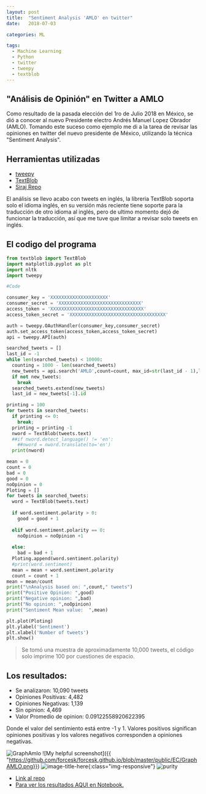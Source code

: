 ```yaml
---
layout: post
title:  "Sentiment Analysis 'AMLO' en twitter"
date:   2018-07-03

categories: ML

tags:
  - Machine Learning
  - Python
  - twitter
  - tweepy
  - textblob
---
```


## "Análisis de Opinión" en Twitter a AMLO

Como resultado de la pasada elección del 1ro de Julio 2018 en México, se dió a conocer al nuevo Presidente electro
Andrés Manuel Lopez Obrador (AMLO).
Tomando este suceso como ejemplo me di a la tarea de revisar las opiniones en twitter del nuevo presidente de México, utilizando la técnica "Sentiment Analysis".
 

## Herramientas utilizadas
* [tweepy](http://www.tweepy.org/)
* [TextBlob](https://textblob.readthedocs.io/en/dev/)
* [Siraj Repo](https://github.com/llSourcell/twitter_sentiment_challenge)

El análisis se llevo acabo con tweets en inglés, la libreria TextBlob soporta solo el idioma inglés,
en su versión más reciente tiene soporte para la traducción de otro idioma al inglés, pero de ultimo momento dejó de funcionar 
la traducción, así que me tuve que limitar a revisar solo tweets en inglés.

<!-- more -->

## El codigo del programa
```python
from textblob import TextBlob
import matplotlib.pyplot as plt
import nltk
import tweepy

#Code

consumer_key = 'XXXXXXXXXXXXXXXXXXXXX'
consumer_secret = 'XXXXXXXXXXXXXXXXXXXXXXXXXXXXXX'
access_token = 'XXXXXXXXXXXXXXXXXXXXXXXXXXXXXXXXXX'
access_token_secret = 'XXXXXXXXXXXXXXXXXXXXXXXXXXXXXXXXXXX'

auth = tweepy.OAuthHandler(consumer_key,consumer_secret)
auth.set_access_token(access_token,access_token_secret)
api = tweepy.API(auth)

searched_tweets = []
last_id = -1
while len(searched_tweets) < 10000:
  counting = 1000 - len(searched_tweets)
  new_tweets = api.search('AMLO',count=count, max_id=str(last_id - 1),lang='en')
  if not new_tweets:
    break
  searched_tweets.extend(new_tweets)
  last_id = new_tweets[-1].id

printing = 100 
for tweets in searched_tweets:
  if printing <= 0:
    break;
  printing = printing -1
  nword = TextBlob(tweets.text)
  ##if nword.detect_language() != 'en':
    ##nword = nword.translate(to='en')
  print(nword)

mean = 0
count = 0
bad = 0
good = 0
noOpinion = 0
Ploting = []
for tweets in searched_tweets:
  word = TextBlob(tweets.text)
  
  if word.sentiment.polarity > 0:
    good = good + 1
  
  elif word.sentiment.polarity == 0:
    noOpinion = noOpinion +1
  
  else:
    bad = bad + 1 
  Ploting.append(word.sentiment.polarity) 	  
  #print(word.sentiment)
  mean = mean + word.sentiment.polarity
  count = count + 1
mean = mean/count
print("\nAnalysis based on: ",count," tweets")
print("Positive Opinion: ",good)
print("Negative opinion: ",bad)
print("No opinion: ",noOpinion)
print("Sentiment Mean value:  ",mean)

plt.plot(Ploting)
plt.ylabel('Sentiment')
plt.xlabel('Number of tweets')
plt.show()


```


> Se tomó una muestra de aproximadamente 10,000 tweets, el código solo imprime 100 por cuestiones de espacio.

## Los resultados:
* Se analizaron:  10,090  tweets
* Opiniones Positivas:  4,482
* Opiniones Negativas:  1,139
* Sin opinion:  4,469
* Valor Promedio de opinion:   0.09122558920622395


Donde el valor del sentimiento está entre -1 y 1. Valores positivos significan opiniones positivas y los valores negativos
corresponden a opiniones negativas.

![GraphAmlo](https://github.com/forcesk/forcesk.github.io/blob/master/public/EC/GraphAMLO.png)
![My helpful screenshot]({{ "https://github.com/forcesk/forcesk.github.io/blob/master/public/EC/GraphAMLO.png}})
![image-title-here](https://github.com/forcesk/forcesk.github.io/blob/master/public/EC/GraphAMLO.png){:class="img-responsive"}
![purity](https://raw.githubusercontent.com/forcesk/forcesk.github.io/master/public/EC/GraphAMLO.png)

* [Link al repo](https://github.com/forcesk/ML-ForFun/tree/master/AMLO-twitter)
* [Para ver los resultados AQUI en Notebook.](https://github.com/forcesk/ML-ForFun/blob/master/AMLO-twitter/AMLO_TwitterSentimentAnalysis.ipynb)

